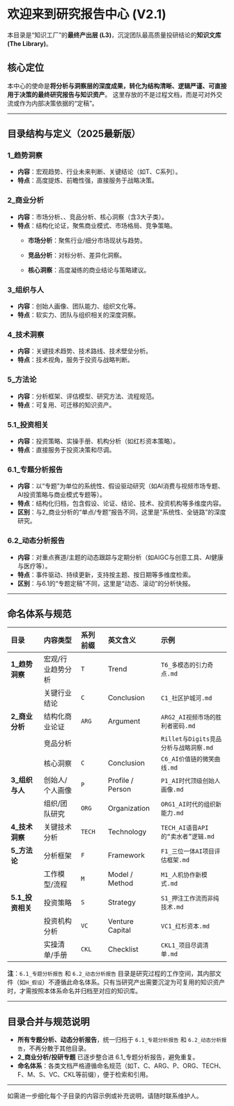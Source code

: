 # 欢迎来到研究报告中心 (V2.1)

本目录是“知识工厂”的**最终产出层 (L3)**，沉淀团队最高质量投研结论的**知识文库 (The Library)**。

## 核心定位

本中心的使命是**将分析与洞察层的深度成果，转化为结构清晰、逻辑严谨、可直接用于决策的最终研究报告与知识资产**。
这里存放的不是过程文档，而是可对外交流或作为内部决策依据的“定稿”。

---

## 目录结构与定义（2025最新版）

### 1_趋势洞察
- **内容**：宏观趋势、行业未来判断、关键结论（如T、C系列）。
- **特点**：高度提炼、前瞻性强，直接服务于战略决策。

### 2_商业分析
- **内容**：市场分析、、竞品分析、核心洞察（含3大子类）。
- **特点**：结构化论证，聚焦商业模式、市场格局、竞争策略。
  - **市场分析**：聚焦行业/细分市场现状与趋势。

  - **竞品分析**：对标分析、差异化洞察。
  - **核心洞察**：高度凝练的商业结论与策略建议。

### 3_组织与人
- **内容**：创始人画像、团队能力、组织文化等。
- **特点**：软实力、团队与组织相关的深度洞察。

### 4_技术洞察
- **内容**：关键技术趋势、技术路线、技术壁垒分析。
- **特点**：技术视角，服务于投资与战略判断。

### 5_方法论
- **内容**：分析框架、评估模型、研究方法、流程规范。
- **特点**：可复用、可迁移的知识资产。

### 5.1_投资相关
- **内容**：投资策略、实操手册、机构分析（如红杉资本策略）。
- **特点**：直接服务于投资决策和尽调。

### 6.1_专题分析报告
- **内容**：以“专题”为单位的系统性、假设驱动研究（如AI消费与视频市场专题、AI投资策略与商业模式专题等）。
- **特点**：结构化归档，包含假设、论证、结论、技术、投资机构等多维度内容。
- **区别**：与2_商业分析的“单点/专题”报告不同，这里是“系统性、全链路”的深度研究。

### 6.2_动态分析报告
- **内容**：对重点赛道/主题的动态跟踪与定期分析（如AIGC与创意工具、AI健康与医疗等）。
- **特点**：事件驱动、持续更新，支持按主题、按日期等多维度检索。
- **区别**：与6.1的“专题定稿”不同，这里是“动态、滚动”的分析快报。

---

## 命名体系与规范

| 目录 | 内容类型 | 系列前缀 | 英文含义 | 示例 |
| :--- | :--- | :--- | :--- | :--- |
| **1_趋势洞察** | 宏观/行业趋势分析 | `T` | Trend | `T6_多模态的引力奇点.md` |
| | 关键行业结论 | `C` | Conclusion | `C1_社区护城河.md` |
| **2_商业分析** | 结构化商业论证 | `ARG` | Argument | `ARG2_AI视频市场的胜利者密码.md` |
| | 竞品分析 |  |  | `Rillet与Digits竞品分析与战略洞察.md` |
| | 核心洞察 | `C` | Conclusion | `C6_AI价值链的微笑曲线.md` |
| **3_组织与人** | 创始人/个人画像 | `P` | Profile / Person | `P1_AI时代顶级创始人画像.md` |
| | 组织/团队研究 | `ORG` | Organization | `ORG1_AI时代的组织新能力.md` |
| **4_技术洞察** | 关键技术分析 | `TECH` | Technology | `TECH_AI语音API的“卖水者”逻辑.md` |
| **5_方法论** | 分析框架 | `F` | Framework | `F1_三位一体AI项目评估框架.md` |
| | 工作模型/流程 | `M` | Model / Method | `M1_人机协作新模式.md` |
| **5.1_投资相关**| 投资策略 | `S` | Strategy | `S1_押注工作流而非纯技术.md` |
| | 投资机构分析 | `VC` | Venture Capital| `VC1_红杉资本.md` |
| | 实操清单/手册 | `CKL`| Checklist | `CKL1_项目尽调清单.md` |

**注**：`6.1_专题分析报告` 和 `6.2_动态分析报告` 目录是研究过程的工作空间，其内部文件（如`H_假设`）不遵循此命名体系。只有当研究产出需要沉淀为可复用的知识资产时，才需按照本体系命名并归档至对应的知识库。

---

## 目录合并与规范说明

- **所有专题分析、动态分析报告**，统一归档于 `6.1_专题分析报告` 和 `6.2_动态分析报告`，不再分散于其他目录。
- **2_商业分析/投研专题** 已逐步整合进 6.1_专题分析报告，避免重复。
- **命名体系**：各类文档严格遵循命名规范（如T、C、ARG、P、ORG、TECH、F、M、S、VC、CKL等前缀），便于检索和引用。

---

如需进一步细化每个子目录的内容示例或补充说明，请随时联系维护人。

